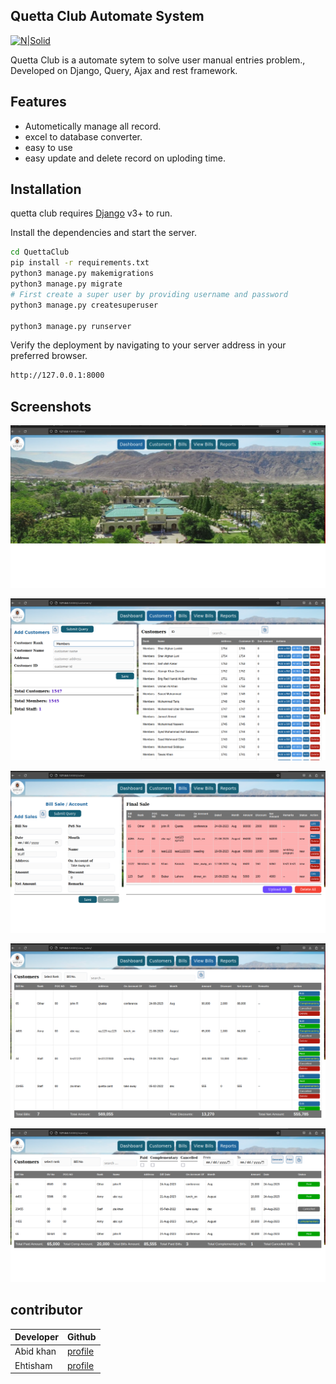
## Quetta Club Automate System 

[![N|Solid](https://media-exp1.licdn.com/dms/image/C4E03AQEBDLHKQy_trQ/profile-displayphoto-shrink_200_200/0/1625829808212?e=2147483647&v=beta&t=JHPhJccTLtnHQj0EqgiMwq8FCa2VlrMDnDlxPkN7EzU)](https://pk.linkedin.com/in/own-soft-9a8ab4216)



Quetta Club is a automate sytem to solve user manual entries problem.,
Developed on Django, Query, Ajax and rest framework.
## Features

- Autometically manage all record.
- excel to database converter.
- easy to use
- easy update and delete record on uploding time.


## Installation

quetta club requires [Django](https://www.djangoproject.com/) v3+ to run.

Install the dependencies and start the server.

```sh
cd QuettaClub
pip install -r requirements.txt
python3 manage.py makemigrations
python3 manage.py migrate
# First create a super user by providing username and password
python3 manage.py createsuperuser

python3 manage.py runserver
```
Verify the deployment by navigating to your server address in
your preferred browser.

```sh
http://127.0.0.1:8000
```
## Screenshots

![N|Solid](https://github.com/abidkhan03/Quetta-Club/blob/main/screenshots/dashboard.png)

![N|Solid](https://github.com/abidkhan03/Quetta-Club/blob/main/screenshots/customers.png)

![N|Solid](https://github.com/abidkhan03/Quetta-Club/blob/main/screenshots/bills.png)

![N|Solid](https://github.com/abidkhan03/Quetta-Club/blob/main/screenshots/view-bills.png)

![N|Solid](https://github.com/abidkhan03/Quetta-Club/blob/main/screenshots/reports.png)


## contributor


| Developer | Github |
| ------ | ------ |
| Abid khan | [profile](https://github.com/abidkhan03) |
| Ehtisham | [profile](https://github.com/CodeWithEhtisham) |
